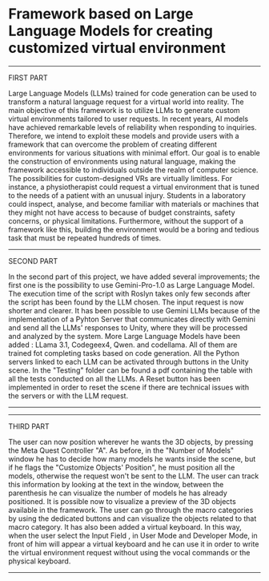 # Framework based on Large Language Models for creating customized virtual environment

-----------------------------------------------------------------------------------------------------------------------------------------------------------------------------------------------------------------------------------------------------------------------------------------------------------------------------------------------------------------------------------------------------------------------------

FIRST PART

Large Language Models (LLMs) trained for code generation can be used to transform a natural language request for a virtual world into reality. The main objective of this framework is to utilize LLMs to generate custom virtual environments tailored to user requests. In recent years, AI models have achieved remarkable levels of reliability when responding to inquiries. Therefore, we intend to exploit these models and provide users with a framework that can overcome the problem of creating different environments for various situations with minimal effort. Our goal is to enable the construction of environments using natural language, making the framework accessible to individuals outside the realm of computer science. The possibilities for custom-designed VRs are virtually limitless. For instance, a physiotherapist could request a virtual environment that is tuned to the needs of a patient with an unusual injury. Students in a laboratory could inspect, analyse, and become familiar with materials or machines that they might not have access to because of budget constraints, 
safety concerns, or physical limitations. Furthermore, without the support of a framework like this, building the environment would be a boring and tedious task that must be repeated hundreds of times. 

-----------------------------------------------------------------------------------------------------------------------------------------------------------------------------------------------------------------------------------------------------------------------------------------------------------------------------------------------------------------------------------------------------------------------------

SECOND PART

In the second part of this project, we have added several improvements; the first one is the possibility to use Gemini-Pro-1.0 as Large Language Model. The execution time of the script with Roslyn takes only few seconds after the script has been found by the LLM chosen.
The input request is now shorter and clearer.
It has been possible to use Gemini LLMs because of the implementation of a Pyhton Server that communicates directly with Gemini and send all the LLMs' responses to Unity, where they will be processed and analyzed by the system.
More Large Language Models have been added : LLama 3.1, Codegeex4, Qwen. and codellama. All of them are trained fot completing tasks based on code generation. All the Python servers linked to each LLM can be activated through buttons in the Unity scene. In the "Testing" folder can be found a pdf containing the table with all the tests conducted on all the LLMs.
A Reset button has been implemented in order to reset the scene if there are technical issues with the servers or with the LLM request.

-----------------------------------------------------------------------------------------------------------------------------------------------------------------------------------------------------------------------------------------------------------------------------------------------------------------------------------------------------------------------------
------------------------------------------------

THIRD PART

The user can now position wherever he wants the 3D objects, by pressing the Meta Quest Controller "A". As before, in the "Number of Models" window he has to decide how many models he wants inside the scene, but if he flags the "Customize Objects' Position", he must position all the models, otherwise the request won't be sent to the LLM. The user can track this information by looking at the text in the window, between the parenthesis he can visualize the number of models he has already positioned.
It is possible now to visualize a preview of the 3D objects available in the framework. The user can go through the macro categories by using the dedicated buttons and can visualize the objects related to that macro category.
It has also been added a virtual keyboard. In this way, when the user select the Input Field , in User Mode and Developer Mode, in front of him will appear a virtual keyboard and he can use it in order to write the virtual environment request without using the vocal commands or the physical keyboard.

-----------------------------------------------------------------------------------------------------------------------------------------------------------------------------------------------------------------------------------------------------------------------------------------------------------------------------------------------------------------------------------------------------------------------------
